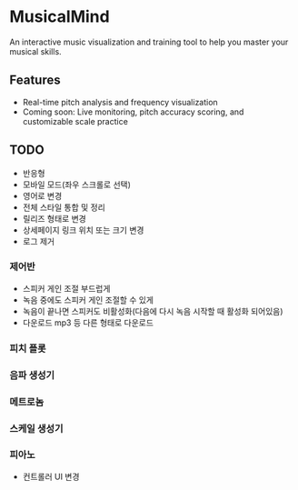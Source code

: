 # MusicalMind

An interactive music visualization and training tool to help you master your musical skills.

## Features
- Real-time pitch analysis and frequency visualization
- Coming soon: Live monitoring, pitch accuracy scoring, and customizable scale practice

## TODO

* 반응형
* 모바일 모드(좌우 스크롤로 선택)
* 영어로 변경
* 전체 스타일 통합 및 정리
* 릴리즈 형태로 변경
* 상세페이지 링크 위치 또는 크기 변경
* 로그 제거

### 제어반

* 스피커 게인 조절 부드럽게
* 녹음 중에도 스피커 게인 조절할 수 있게
* 녹음이 끝나면 스피커도 비활성화(다음에 다시 녹음 시작할 때 활성화 되어있음)
* 다운로드 mp3 등 다른 형태로 다운로드

### 피치 플롯

### 음파 생성기

### 메트로놈

### 스케일 생성기

### 피아노

* 컨트롤러 UI 변경

